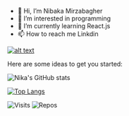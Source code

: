 - 👋 Hi, I’m Nibaka Mirzabagher
- 👀 I’m interested in programming
- 🌱 I’m currently learning React.js
- 📫 How to reach me Linkdin

[![alt text](images/linkedin.png)][1]

[1]: https://www.linkedin.com/in/nika-mirzabagher

Here are some ideas to get you started:

![Nika's GitHub stats](https://github-readme-stats.vercel.app/api?username=nibaka&show_icons=true&theme=radical)


<!-- [![Readme Card](https://github-readme-stats.vercel.app/api/pin/?username=nibaka&show_owner=true&repo=authman&theme=tokyonight)](https://github.com/anuraghazra/github-readme-stats) -->


<!-- [![Top Langs](https://github-readme-stats.vercel.app/api/top-langs/?username=nibaka&langs_count=8&theme=merko)](https://github.com/anuraghazra/github-readme-stats) -->
[![Top Langs](https://github-readme-stats.vercel.app/api/top-langs/?username=nibaka&layout=compact&theme=gruvbox)](https://github.com/anuraghazra/github-readme-stats)


![Visits](https://badges.pufler.dev/visits/nibaka/nibaka)
![Repos](https://badges.pufler.dev/repos/nibaka)
